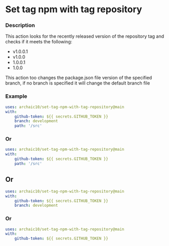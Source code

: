 # Set tag npm with tag repository

### Description
This action looks for the recently released version of the repository tag and checks if it meets the following:

- v1.0.0.1
- v1.0.0
- 1.0.0.1
- 1.0.0

This action too changes the package.json file version of the specified branch, if no branch is specified it will change the default branch file

### Example 

```yml
uses: archaic10/set-tag-npm-with-tag-repository@main
with:
    github-token: ${{ secrets.GITHUB_TOKEN }}
    branch: development
    path: '/src'
```
### Or

```yml
uses: archaic10/set-tag-npm-with-tag-repository@main
with:
    github-token: ${{ secrets.GITHUB_TOKEN }}
    path: '/src'
```
## Or
```yml
uses: archaic10/set-tag-npm-with-tag-repository@main
with:
    github-token: ${{ secrets.GITHUB_TOKEN }}
    branch: development
```
### Or

```yml
uses: archaic10/set-tag-npm-with-tag-repository@main
with:
    github-token: ${{ secrets.GITHUB_TOKEN }}
```